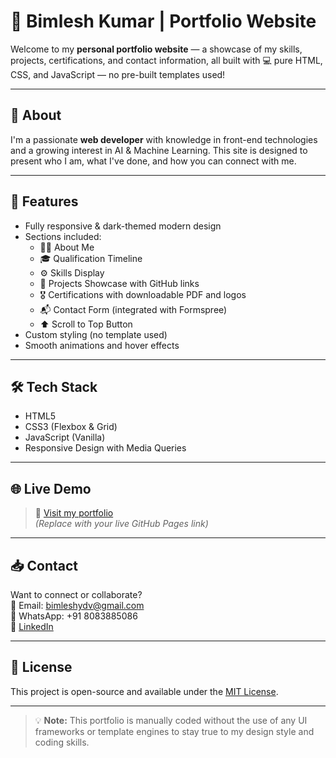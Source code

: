 # 💼 Bimlesh Kumar | Portfolio Website

Welcome to my **personal portfolio website** — a showcase of my skills, projects, certifications, and contact information, all built with 💻 pure HTML, CSS, and JavaScript — no pre-built templates used!

---

## 📌 About

I'm a passionate **web developer** with knowledge in front-end technologies and a growing interest in AI & Machine Learning. This site is designed to present who I am, what I've done, and how you can connect with me.

---

## 🚀 Features

- Fully responsive & dark-themed modern design  
- Sections included:
  - 👨‍💻 About Me
  - 🎓 Qualification Timeline
  - ⚙️ Skills Display
  - 📁 Projects Showcase with GitHub links
  - 🎖️ Certifications with downloadable PDF and logos
  - 📬 Contact Form (integrated with Formspree)
  - ⬆️ Scroll to Top Button
- Custom styling (no template used)
- Smooth animations and hover effects

---

## 🛠️ Tech Stack

- HTML5
- CSS3 (Flexbox & Grid)
- JavaScript (Vanilla)
- Responsive Design with Media Queries

---

## 🌐 Live Demo

> 🔗 [Visit my portfolio](https://your-github-username.github.io/your-repo-name/)  
_(Replace with your live GitHub Pages link)_

---

## 📥 Contact

Want to connect or collaborate?  
📧 Email: bimleshydv@gmail.com  
📱 WhatsApp: +91 8083885086  
🔗 [LinkedIn](https://www.linkedin.com/in/bimleshydv8083)

---

## 📄 License

This project is open-source and available under the [MIT License](LICENSE).

---

> 💡 **Note:** This portfolio is manually coded without the use of any UI frameworks or template engines to stay true to my design style and coding skills.
